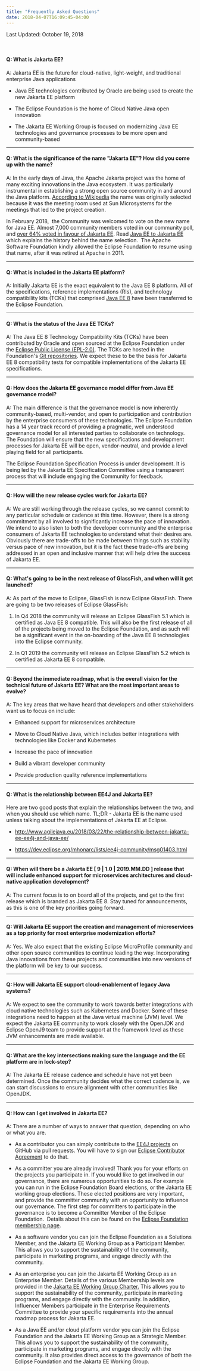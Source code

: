 ```yaml
---
title: "Frequently Asked Questions"
date: 2018-04-07T16:09:45-04:00
---
```


Last Updated: October 19, 2018

<br/>

#### Q: What is Jakarta EE?

A: Jakarta EE is the future for cloud-native, light-weight, and traditional enterprise Java applications

-   Java EE technologies contributed by Oracle are being used to create the new Jakarta EE platform

-   The Eclipse Foundation is the home of Cloud Native Java open innovation

-   The Jakarta EE Working Group is focused on modernizing Java EE technologies and governance processes to be more open and community-based

---

#### Q: What is the significance of the name "Jakarta EE"? How did you come up with the name?

A: In the early days of Java, the Apache Jakarta project was the home of many exciting innovations in the Java ecosystem. It was particularly instrumental in establishing a strong open source community in and around the Java platform. [According to Wikipedia](https://en.wikipedia.org/wiki/Jakarta_Project#Project_name) the name was originally selected because it was the meeting room used at Sun Microsystems for the meetings that led to the project creation.

In February 2018,  the Community was welcomed to vote on the new name for Java EE. Almost 7,000 community members voted in our community poll, and [over 64% voted in favour of Jakarta EE](https://mmilinkov.wordpress.com/2018/02/26/and-the-name-is/). Read [Java EE to Jakarta EE](http://www.tomitribe.com/blog/2018/02/java-ee-to-jakarta-ee/) which explains the history behind the name selection.  The Apache Software Foundation kindly allowed the Eclipse Foundation to resume using that name, after it was retired at Apache in 2011.

---

#### Q: What is included in the Jakarta EE platform?

A: Initially Jakarta EE is the exact equivalent to the Java EE 8 platform. All of the specifications, reference implementations (RIs), and technology compatibility kits (TCKs) that comprised [Java EE 8](http://www.oracle.com/technetwork/java/javaee/overview/index.html) have been transferred to the Eclipse Foundation.

---

#### Q: What is the status of the Java EE TCKs?

A: The Java EE 8 Technology Compatibility Kits (TCKs) have been contributed by Oracle and open sourced at the Eclipse Foundation under the [Eclipse Public License (EPL-2.0)](https://www.eclipse.org/legal/epl-2.0/). The TCKs are hosted in the Foundation's [Git repositories](https://github.com/eclipse-ee4j). We expect these to be the basis for Jakarta EE 8 compatibility tests for compatible implementations of the Jakarta EE specifications.

---

#### Q: How does the Jakarta EE governance model differ from Java EE governance model?

A: The main difference is that the governance model is now inherently community-based, multi-vendor, and open to participation and contribution by the enterprise consumers of these technologies. The Eclipse Foundation has a 14 year track record of providing a pragmatic, well understood governance model for all interested parties to collaborate on technology. The Foundation will ensure that the new specifications and development processes for Jakarta EE will be open, vendor-neutral, and provide a level playing field for all participants.

The Eclipse Foundation Specification Process is under development. It is being led by the Jakarta EE Specification Committee using a transparent process that will include engaging the Community for feedback.

---

#### Q: How will the new release cycles work for Jakarta EE?

A: We are still working through the release cycles, so we cannot commit to any particular schedule or cadence at this time. However, there is a strong commitment by all involved to significantly increase the pace of innovation. We intend to also listen to both the developer community and the enterprise consumers of Jakarta EE technologies to understand what their desires are. Obviously there are trade-offs to be made between things such as stability versus pace of new innovation, but it is the fact these trade-offs are being addressed in an open and inclusive manner that will help drive the success of Jakarta EE.

---

#### Q: What's going to be in the next release of GlassFish, and when will it get launched?

A: As part of the move to Eclipse, GlassFish is now Eclipse GlassFish. There are going to be two releases of Eclipse GlassFish:

1.  In Q4 2018 the community will release an Eclipse GlassFish 5.1 which is certified as Java EE 8 compatible. This will also be the first release of all of the projects being moved to the Eclipse Foundation, and as such will be a significant event in the on-boarding of the Java EE 8 technologies into the Eclipse community.

2.  In Q1 2019 the community will release an Eclipse GlassFish 5.2 which is certified as Jakarta EE 8 compatible.

---

#### Q: Beyond the immediate roadmap, what is the overall vision for the technical future of Jakarta EE? What are the most important areas to evolve?

A: The key areas that we have heard that developers and other stakeholders want us to focus on include:

-   Enhanced support for microservices architecture

-   Move to Cloud Native Java, which includes better integrations with technologies like Docker and Kubernetes

-   Increase the pace of innovation

-   Build a vibrant developer community

-   Provide production quality reference implementations

---

#### Q: What is the relationship between EE4J and Jakarta EE?

Here are two good posts that explain the relationships between the two, and when you should use which name. TL;DR - Jakarta EE is the name used unless talking about the implementations of Jakarta EE at Eclipse.

-   <http://www.agilejava.eu/2018/03/22/the-relationship-between-jakarta-ee-ee4j-and-java-ee/>

-   <https://dev.eclipse.org/mhonarc/lists/ee4j-community/msg01403.html>

---

#### Q: When will there be a Jakarta EE [ 9 | 1.0 | 2019.MM.DD ] release that will include enhanced support for microservices architectures and cloud-native application development?

A: The current focus is to on board all of the projects, and get to the first release which is branded as Jakarta EE 8. Stay tuned for announcements, as this is one of the key priorities going forward.

---

#### Q: Will Jakarta EE support the creation and management of microservices as a top priority for most enterprise modernization efforts?

A: Yes. We also expect that the existing Eclipse MicroProfile community and other open source communities to continue leading the way. Incorporating Java innovations from these projects and communities into new versions of the platform will be key to our success.

---

#### Q: How will Jakarta EE support cloud-enablement of legacy Java systems?

A: We expect to see the community to work towards better integrations with cloud native technologies such as Kubernetes and Docker. Some of these integrations need to happen at the Java virtual machine (JVM) level. We expect the Jakarta EE community to work closely with the OpenJDK and Eclipse OpenJ9 team to provide support at the framework level as these JVM enhancements are made available.

---

#### Q: What are the key intersections making sure the language and the EE platform are in lock-step?

A: The Jakarta EE release cadence and schedule have not yet been determined. Once the community decides what the correct cadence is, we can start discussions to ensure alignment with other communities like OpenJDK.

---

#### Q: How can I get involved in Jakarta EE?

A: There are a number of ways to answer that question, depending on who or what you are.

-   As a contributor you can simply contribute to the [EE4J projects](https://github.com/eclipse-ee4j) on GitHub via pull requests. You will have to sign our [Eclipse Contributor Agreement](https://www.eclipse.org/legal/ECA.php) to do that.

-   As a committer you are already involved! Thank you for your efforts on the projects you participate in. If you would like to get involved in our governance, there are numerous opportunities to do so. For example you can run in the Eclipse Foundation Board elections, or the Jakarta EE working group elections. These elected positions are very important, and provide the committer community with an opportunity to influence our governance. The first step for committers to participate in the governance is to become a Committer Member of the Eclipse Foundation.  Details about this can be found on the [Eclipse Foundation membership page](https://www.eclipse.org/membership/become_a_member/).

-   As a software vendor you can join the Eclipse Foundation as a Solutions Member, and the Jakarta EE Working Group as a Participant Member. This allows you to support the sustainability of the community, participate in marketing programs, and engage directly with the community.

-   As an enterprise you can join the Jakarta EE Working Group as an Enterprise Member. Details of the various Membership levels are provided in the [Jakarta EE Working Group Charter.](https://www.eclipse.org/org/workinggroups/jakarta_ee_charter.php) This allows you to support the sustainability of the community, participate in marketing programs, and engage directly with the community. In addition, Influencer Members participate in the Enterprise Requirements Committee to provide your specific requirements into the annual roadmap process for Jakarta EE.

-   As a Java EE and/or cloud platform vendor you can join the Eclipse Foundation and the Jakarta EE Working Group as a Strategic Member. This allows you to support the sustainability of the community, participate in marketing programs, and engage directly with the community. It also provides direct access to the governance of both the Eclipse Foundation and the Jakarta EE Working Group.